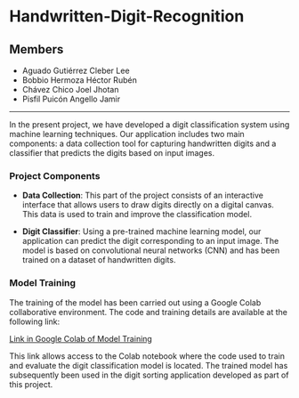 # Handwritten-Digit-Recognition

## Members
- Aguado Gutiérrez Cleber Lee
- Bobbio Hermoza Héctor Rubén
- Chávez Chico Joel Jhotan
- Pisfil Puicón Angello Jamir

---

In the present project, we have developed a digit classification system using machine learning techniques. Our application includes two main components: a data collection tool for capturing handwritten digits and a classifier that predicts the digits based on input images.

### Project Components

- **Data Collection**: This part of the project consists of an interactive interface that allows users to draw digits directly on a digital canvas. This data is used to train and improve the classification model.

- **Digit Classifier**: Using a pre-trained machine learning model, our application can predict the digit corresponding to an input image. The model is based on convolutional neural networks (CNN) and has been trained on a dataset of handwritten digits.

### Model Training

The training of the model has been carried out using a Google Colab collaborative environment. The code and training details are available at the following link:

[Link in Google Colab of Model Training](https://colab.research.google.com/drive/1vOsnv_zy6AfkkKeSxr0cZG5n0uMGba_F?usp=sharing)

This link allows access to the Colab notebook where the code used to train and evaluate the digit classification model is located. The trained model has subsequently been used in the digit sorting application developed as part of this project.
